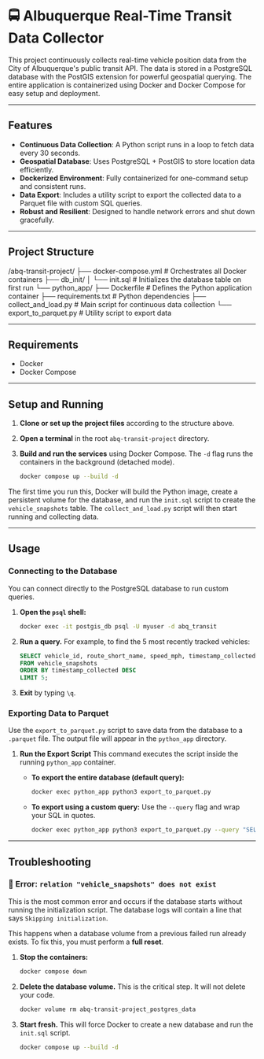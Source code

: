 # 🚍 Albuquerque Real-Time Transit Data Collector

This project continuously collects real-time vehicle position data from the City of Albuquerque's public transit API. The data is stored in a PostgreSQL database with the PostGIS extension for powerful geospatial querying. The entire application is containerized using Docker and Docker Compose for easy setup and deployment.

---
## Features

* **Continuous Data Collection**: A Python script runs in a loop to fetch data every 30 seconds.
* **Geospatial Database**: Uses PostgreSQL + PostGIS to store location data efficiently.
* **Dockerized Environment**: Fully containerized for one-command setup and consistent runs.
* **Data Export**: Includes a utility script to export the collected data to a Parquet file with custom SQL queries.
* **Robust and Resilient**: Designed to handle network errors and shut down gracefully.

---
## Project Structure
/abq-transit-project/
├── docker-compose.yml        # Orchestrates all Docker containers
├── db_init/
│   └── init.sql              # Initializes the database table on first run
└── python_app/
├── Dockerfile              # Defines the Python application container
├── requirements.txt        # Python dependencies
├── collect_and_load.py     # Main script for continuous data collection
└── export_to_parquet.py    # Utility script to export data

---
## Requirements

* Docker
* Docker Compose

---
## Setup and Running

1.  **Clone or set up the project files** according to the structure above.

2.  **Open a terminal** in the root `abq-transit-project` directory.

3.  **Build and run the services** using Docker Compose. The `-d` flag runs the containers in the background (detached mode).

    ```bash
    docker compose up --build -d
    ```

The first time you run this, Docker will build the Python image, create a persistent volume for the database, and run the `init.sql` script to create the `vehicle_snapshots` table. The `collect_and_load.py` script will then start running and collecting data.

---
## Usage

### Connecting to the Database

You can connect directly to the PostgreSQL database to run custom queries.

1.  **Open the `psql` shell:**
    ```bash
    docker exec -it postgis_db psql -U myuser -d abq_transit
    ```

2.  **Run a query.** For example, to find the 5 most recently tracked vehicles:
    ```sql
    SELECT vehicle_id, route_short_name, speed_mph, timestamp_collected
    FROM vehicle_snapshots
    ORDER BY timestamp_collected DESC
    LIMIT 5;
    ```
3.  **Exit** by typing `\q`.

### Exporting Data to Parquet

Use the `export_to_parquet.py` script to save data from the database to a `.parquet` file. The output file will appear in the `python_app` directory.

1.  **Run the Export Script**
    This command executes the script inside the running `python_app` container.

    * **To export the entire database (default query):**
        ```bash
        docker exec python_app python3 export_to_parquet.py
        ```

    * **To export using a custom query:**
        Use the `--query` flag and wrap your SQL in quotes.
        ```bash
        docker exec python_app python3 export_to_parquet.py --query "SELECT * FROM vehicle_snapshots WHERE speed_mph > 60;"
        ```

---
## Troubleshooting

### 🔧 Error: `relation "vehicle_snapshots" does not exist`

This is the most common error and occurs if the database starts without running the initialization script. The database logs will contain a line that says `Skipping initialization`.

This happens when a database volume from a previous failed run already exists. To fix this, you must perform a **full reset**.

1.  **Stop the containers:**
    ```bash
    docker compose down
    ```

2.  **Delete the database volume.** This is the critical step. It will not delete your code.
    ```bash
    docker volume rm abq-transit-project_postgres_data
    ```

3.  **Start fresh.** This will force Docker to create a new database and run the `init.sql` script.
    ```bash
    docker compose up --build -d
    ```

